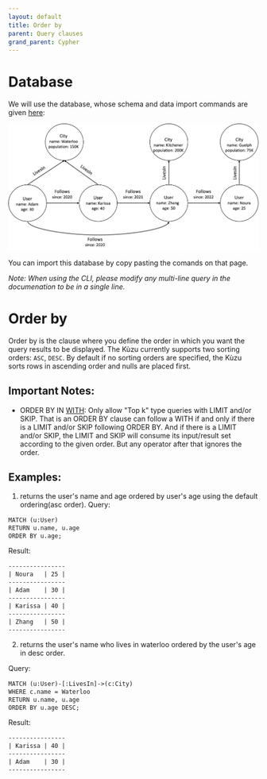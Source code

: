 ```yaml
---
layout: default
title: Order by
parent: Query clauses
grand_parent: Cypher
---
```


# Database
We will use the database, whose schema and data import commands are given [here](example-database.md):

<img src="running-example.png" width="800">

You can import this database by copy pasting the comands on that page. 

*Note: When using the CLI, please modify any multi-line query in the documenation to be in a single line.*

# Order by
Order by is the clause where you define the order in which you want the query results to be displayed. The Kùzu currently supports two sorting orders: `ASC`, `DESC`. By default if no sorting orders are specified, the Kùzu sorts rows in ascending order and nulls are placed first. 
## Important Notes:
- ORDER BY IN [WITH](with.md): Only allow "Top k" type queries with LIMIT and/or SKIP. That is an ORDER BY clause can follow a WITH if and only if there is a LIMIT and/or SKIP following ORDER BY. And if there is a LIMIT and/or SKIP, the LIMIT and SKIP will consume its input/result set according to the given order. But any operator after that ignores the order.
## Examples:
1. returns the user's name and age ordered by user's age using the default ordering(asc order).
Query:
```
MATCH (u:User)
RETURN u.name, u.age
ORDER BY u.age;
```
Result:
```
----------------
| Noura   | 25 |
----------------
| Adam    | 30 |
----------------
| Karissa | 40 |
----------------
| Zhang   | 50 |
----------------
```

2. returns the user's name who lives in waterloo ordered by the user's age in desc order.

Query:
```
MATCH (u:User)-[:LivesIn]->(c:City)
WHERE c.name = Waterloo
RETURN u.name, u.age
ORDER BY u.age DESC;
```
Result:
```
----------------
| Karissa | 40 |
----------------
| Adam    | 30 |
----------------
```
